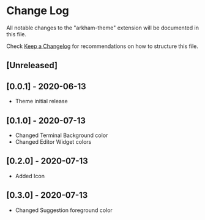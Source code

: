 # Change Log

All notable changes to the "arkham-theme" extension will be documented in this file.

Check [Keep a Changelog](http://keepachangelog.com/) for recommendations on how to structure this file.

## [Unreleased]

## [0.0.1] - 2020-06-13
- Theme initial release
## [0.1.0] - 2020-07-13
- Changed Terminal Background color
- Changed Editor Widget colors
## [0.2.0] - 2020-07-13
- Added Icon
## [0.3.0] - 2020-07-13
- Changed Suggestion foreground color
